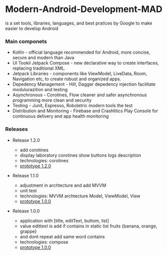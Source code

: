 # Modern-Android-Development-MAD
is a set tools, libraries, languages, and best pratices by Google to make easier to develop Android

### Main componets
- Kotlin - official language recommended for Android, more concise, secure and modern than Java 
- UI Tookil Jetpack Compose - new declarative way to create interfaces, replacing traditional XML. 
- Jetpack Libraries - components like ViewModel, LiveData, Room, Navigation etc, to create robust and organized apps. 
- Depedency Management - Hilt, Dagger depedency injection facilitate modulurazition and testing 
- Asynchronous - Corotines, Flow cleaner and safer asynchronous programming more clean and security 
- Testing - Junit, Espresso, Roboletric modern tools the test 
- Distribution and Monitoring - Firebase and Crashlitics Play Console for continuous delivery and app health monitoring

### Releases
+ Release 1.2.0
    + add corotines 
    + display laboratory corotines show buttons logs description
    + technologies: corotines
    + [prototype 1.2.0](https://viewer.diagrams.net/?tags=%7B%7D&lightbox=1&highlight=0000ff&edit=_blank&layers=1&nav=1&dark=auto#R%3Cmxfile%3E%3Cdiagram%20name%3D%22P%C3%A1gina-1%22%20id%3D%22Cj4zFPiSkKibEpfqXRir%22%3E1ZZRb5swEMc%2FDY%2BRAg4keWyzdpXWapUibc8OOGDJ5pg5SpJPvwMMgULXTWqi7iGJ%2Bfts49%2F%2Fzo7DNvrw1fAseYJIKMebRweHfXE8b7X06LsSjo2wYOtGiI2MGsk9C1t5ElacW7WQkcgHgQigUGZDMYQ0FSEONG4MlMOwPajhqhmPxUjYhlyN1Z8ywsRuy1ue9Qch46Rd2Q3s%2FjRvg%2B1O8oRHUPYkduewjQHApqUPG6Eqdi2XZtz9G73dixmR4t8MWEerXX7%2FsH%2Fy8aR18P1bevoxs7O8cFXYDduXxWNLwECRRqKaZO6w2zKRKLYZD6vekiwnLUGt6Mmlpp1OGBSHN9%2FT7XZPWSNACzRHCrED2MICsxkT2MfyjN9lVkt66L25Fbm1PO6mPlOhhgXzD5C8CUiBomVv90B76tMKfhXQdszyOptvKMCdZ4eaTttPrbj6fVb8GNeEKWoDBlCmlO52enrbZoUmeGQNQcYhf65knFI7JNjCkFBZISmdb2yHllFUDZ80cmj1R3gZsHe9nPtjL9mlrFy8n%2B9Up1nVLLS6CRH6EB%2F5TqhnyCVKqGDuABH0BGWEV3UBBSpydtOdUh8FeLEaAvbHgCf4epfi64%2F4PkKc10XQpPTOtNkcceTUkYDhNGJGHyPyQiGdkhTCdUUw3eVZUy314Ei%2BdKNFHhpCDtXdwusLoC4e3qudXvj%2FVzpdDVhnO8961jJ%2F4hy8WO0EI28VL9Iw%2BcON4V7pxvAHqNYTp8xVq2A5IlVKTFBqQefAp8PlTmTWdXmtRrxMN%2B%2BnIuVfjhQ9nv8L1n29P9Ts7jc%3D%3C%2Fdiagram%3E%3C%2Fmxfile%3E#%7B%22pageId%22%3A%22Cj4zFPiSkKibEpfqXRir%22%7D)

+ Release 1.1.0
    + adjustment in archtecture and add MVVM 
    + unit test
    + technologies: MVVM archtecture Model, ViewModel, View
    + [prototype 1.0.0](https://viewer.diagrams.net/?tags=%7B%7D&lightbox=1&highlight=0000ff&edit=_blank&layers=1&nav=1&title=diagrama1.drawio&dark=auto#R%3Cmxfile%3E%3Cdiagram%20name%3D%22P%C3%A1gina-1%22%20id%3D%22nJwoCGHrPfYX5R4Yt9x-%22%3EzZZtb5swEMc%2FDVLzIhLBhLQvmzTrpGmatkxa1TeTgx3jxWBmnED26XeOzVMhWie13RQp2P%2Fzw92Psw8PrdLqXuE8%2BSgJFV7gk8pDd14QXC8C%2BDfCyQohurECU5xYadYKG%2F6LOtF36oETWvQGaimF5nlfjGWW0Vj3NKyULPvDdlL0d80xowNhE2MxVL9xohMXVrBo9feUs6TeeRa5%2BFJcD3aRFAkmsuxIaO2hlZJS21Zaragw7Goudt67C9bGMUUz%2FZwJXx%2FuHn%2Bsj%2Foze2Dhl5Sz%2FPuHqVvliMXBBeyc1aeagJKHjFCzyMxDyzLhmm5yHBtrCa8ctESnwpmHTtU7UKVp1ZGck%2FdUplSrEwxxVoQcMJcxc9ctW%2Fyz0GlJB32TMti9ctYs3VKBhgPzF5CC%2FxBS2Id0jQaQbsYYvRYiNEAk9wNIsA4cW%2FpnQLjI7Vne8cpAfQliIQp7xBbRgBgaIYZei1g4IJYab3Gem1sPp3SADwLVTzgJzjJox4CFKhAMDg6X160zpJwQcQl4m7P%2B251c%2Fy0ZzweMp9Bd4gx%2BXhAJg3OroMX0mYBVCD%2F2wEc%2FD9LZ21ZvRpHjbHTKFsd7duY8jaWQ8IpuTQFTOCtq0stz8WpswmCZEqz2V4ptr4AMhO7Xj4l9Gkswn9tOtzGZjPppov4Em0Kpcx4DTut0PxCQz9GPAGlXMoWeXprx7JwVdKf%2FfcY%2BuUabwtJJ2ehlMha6ba0%2F2zofTGj9Gw%3D%3D%3C%2Fdiagram%3E%3C%2Fmxfile%3E)

+ Release 1.0.0
    + application with [title, editText, buttom, list] 
    + value edittext is add if contains in static list fruits {banana, orange, grappe}
    + and dont repeat add same word contains
    + technologies: compose
    + [prototype 1.0.0](https://viewer.diagrams.net/?tags=%7B%7D&lightbox=1&highlight=0000ff&edit=_blank&layers=1&nav=1&title=diagrama1.drawio&dark=auto#R%3Cmxfile%3E%3Cdiagram%20name%3D%22P%C3%A1gina-1%22%20id%3D%22nJwoCGHrPfYX5R4Yt9x-%22%3EzZZtb5swEMc%2FDVLzIhLBhLQvmzTrpGmatkxa1TeTgx3jxWBmnED26XeOzVMhWie13RQp2P%2Fzw92Psw8PrdLqXuE8%2BSgJFV7gk8pDd14QXC8C%2BDfCyQohurECU5xYadYKG%2F6LOtF36oETWvQGaimF5nlfjGWW0Vj3NKyULPvDdlL0d80xowNhE2MxVL9xohMXVrBo9feUs6TeeRa5%2BFJcD3aRFAkmsuxIaO2hlZJS21Zaragw7Goudt67C9bGMUUz%2FZwJXx%2FuHn%2Bsj%2Foze2Dhl5Sz%2FPuHqVvliMXBBeyc1aeagJKHjFCzyMxDyzLhmm5yHBtrCa8ctESnwpmHTtU7UKVp1ZGck%2FdUplSrEwxxVoQcMJcxc9ctW%2Fyz0GlJB32TMti9ctYs3VKBhgPzF5CC%2FxBS2Id0jQaQbsYYvRYiNEAk9wNIsA4cW%2FpnQLjI7Vne8cpAfQliIQp7xBbRgBgaIYZei1g4IJYab3Gem1sPp3SADwLVTzgJzjJox4CFKhAMDg6X160zpJwQcQl4m7P%2B251c%2Fy0ZzweMp9Bd4gx%2BXhAJg3OroMX0mYBVCD%2F2wEc%2FD9LZ21ZvRpHjbHTKFsd7duY8jaWQ8IpuTQFTOCtq0stz8WpswmCZEqz2V4ptr4AMhO7Xj4l9Gkswn9tOtzGZjPppov4Em0Kpcx4DTut0PxCQz9GPAGlXMoWeXprx7JwVdKf%2FfcY%2BuUabwtJJ2ehlMha6ba0%2F2zofTGj9Gw%3D%3D%3C%2Fdiagram%3E%3C%2Fmxfile%3E)
